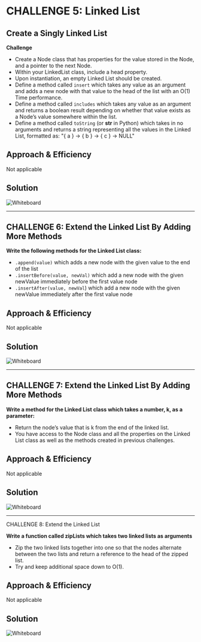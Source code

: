 # CHALLENGE 5: Linked List

## Create a Singly Linked List


**Challenge**

- Create a Node class that has properties for the value stored in the Node, and a pointer to the next Node.
- Within your LinkedList class, include a head property. 
- Upon instantiation, an empty Linked List should be created.
- Define a method called `insert` which takes any value as an argument and adds a new node with that value to the head of the list with an O(1) Time performance.
- Define a method called `includes` which takes any value as an argument and returns a boolean result depending on whether that value exists as a Node’s value somewhere within the list.
- Define a method called `toString` (or __str__ in Python) which takes in no arguments and returns a string representing all the values in the Linked List, formatted as:
"{ a } -> { b } -> { c } -> NULL"

## Approach & Efficiency
Not applicable

## Solution
![Whiteboard](linkedList.png)

------------------------------------------

## CHALLENGE 6: Extend the Linked List By Adding More Methods

**Write the following methods for the Linked List class:**

- `.append(value)` which adds a new node with the given value to the end of the list
- `.insertBefore(value, newVal)` which add a new node with the given newValue immediately before the first value node
- `.insertAfter(value, newVal`) which add a new node with the given newValue immediately after the first value node

## Approach & Efficiency
Not applicable

## Solution
![Whiteboard](ll-insertions.png)


------------------------------------------

## CHALLENGE 7: Extend the Linked List By Adding More Methods

**Write a method for the Linked List class which takes a number, k, as a parameter:**
- Return the node’s value that is k from the end of the linked list.
- You have access to the Node class and all the properties on the Linked List class as well as the methods created in previous challenges.

## Approach & Efficiency
Not applicable

## Solution
![Whiteboard](ll-kth-from-end.png)


---------------------------------------
CHALLENGE 8: Extend the Linked List

**Write a function called zipLists which takes two linked lists as arguments**
- Zip the two linked lists together into one so that the nodes alternate between the two lists and return a reference to the head of the zipped list.
- Try and keep additional space down to O(1).

## Approach & Efficiency
Not applicable

## Solution
![Whiteboard](ll-Zip.png)




